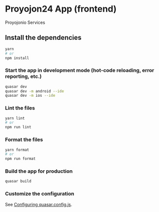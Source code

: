 # Proyojon24 App (frontend)

Proyojonio Services

## Install the dependencies
```bash
yarn
# or
npm install
```

### Start the app in development mode (hot-code reloading, error reporting, etc.)
```bash
quasar dev
quasar dev -m android --ide
quasar dev -m ios --ide
```


### Lint the files
```bash
yarn lint
# or
npm run lint
```


### Format the files
```bash
yarn format
# or
npm run format
```



### Build the app for production
```bash
quasar build
```

### Customize the configuration
See [Configuring quasar.config.js](https://v2.quasar.dev/quasar-cli-vite/quasar-config-js).
